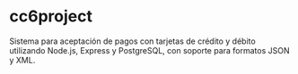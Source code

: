 # cc6project
Sistema para aceptación de pagos con tarjetas de crédito y débito utilizando Node.js, Express y PostgreSQL, con soporte para formatos JSON y XML.
